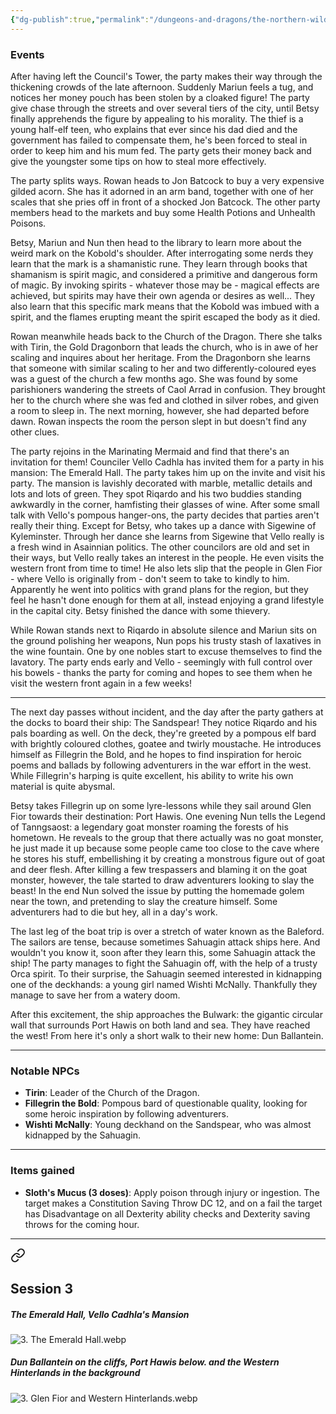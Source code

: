 ```yaml
---
{"dg-publish":true,"permalink":"/dungeons-and-dragons/the-northern-wilds/players/journal/session-3/","tags":["TTRPG/Campaigns/Northern-Wilds","Journal"]}
---
```


### Events
After having left the Council's Tower, the party makes their way through the thickening crowds of the late afternoon. Suddenly Mariun feels a tug, and notices her money pouch has been stolen by a cloaked figure! The party give chase through the streets and over several tiers of the city, until Betsy finally apprehends the figure by appealing to his morality. The thief is a young half-elf teen, who explains that ever since his dad died and the government has failed to compensate them, he's been forced to steal in order to keep him and his mum fed. The party gets their money back and give the youngster some tips on how to steal more effectively.

The party splits ways. Rowan heads to Jon Batcock to buy a very expensive gilded acorn. She has it adorned in an arm band, together with one of her scales that she pries off in front of a shocked Jon Batcock. The other party members head to the markets and buy some Health Potions and Unhealth Poisons.

Betsy, Mariun and Nun then head to the library to learn more about the weird mark on the Kobold's shoulder. After interrogating some nerds they learn that the mark is a shamanistic rune. They learn through books that shamanism is spirit magic, and considered a primitive and dangerous form of magic. By invoking spirits - whatever those may be - magical effects are achieved, but spirits may have their own agenda or desires as well... They also learn that this specific mark means that the Kobold was imbued with a spirit, and the flames erupting meant the spirit escaped the body as it died.

Rowan meanwhile heads back to the Church of the Dragon. There she talks with Tirin, the Gold Dragonborn that leads the church, who is in awe of her scaling and inquires about her heritage. From the Dragonborn she learns that someone with similar scaling to her and two differently-coloured eyes was a guest of the church a few months ago. She was found by some parishioners wandering the streets of Caol Arrad in confusion. They brought her to the church where she was fed and clothed in silver robes, and given a room to sleep in. The next morning, however, she had departed before dawn. Rowan inspects the room the person slept in but doesn't find any other clues.

The party rejoins in the Marinating Mermaid and find that there's an invitation for them! Counciler Vello Cadhla has invited them for a party in his mansion: The Emerald Hall. The party takes him up on the invite and visit his party. The mansion is lavishly decorated with marble, metallic details and lots and lots of green. They spot Riqardo and his two buddies standing awkwardly in the corner, hamfisting their glasses of wine. After some small talk with Vello's pompous hanger-ons, the party decides that parties aren't really their thing. Except for Betsy, who takes up a dance with Sigewine of Kyleminster. Through her dance she learns from Sigewine that Vello really is a fresh wind in Asainnian politics. The other councilors are old and set in their ways, but Vello really takes an interest in the people. He even visits the western front from time to time! He also lets slip that the people in Glen Fior - where Vello is originally from - don't seem to take to kindly to him. Apparently he went into politics with grand plans for the region, but they feel he hasn't done enough for them at all, instead enjoying a grand lifestyle in the capital city. Betsy finished the dance with some thievery.

While Rowan stands next to Riqardo in absolute silence and Mariun sits on the ground polishing her weapons, Nun pops his trusty stash of laxatives in the wine fountain. One by one nobles start to excuse themselves to find the lavatory. The party ends early and Vello - seemingly with full control over his bowels - thanks the party for coming and hopes to see them when he visit the western front again in a few weeks!

---
The next day passes without incident, and the day after the party gathers at the docks to board their ship: The Sandspear! They notice Riqardo and his pals boarding as well. On the deck, they're greeted by a pompous elf bard with brightly coloured clothes, goatee and twirly moustache. He introduces himself as Fillegrin the Bold, and he hopes to find inspiration for heroic poems and ballads by following adventurers in the war effort in the west. While Fillegrin's harping is quite excellent, his ability to write his own material is quite abysmal.

Betsy takes Fillegrin up on some lyre-lessons while they sail around Glen Fior towards their destination: Port Hawis. One evening Nun tells the Legend of Tanngsaost: a legendary goat monster roaming the forests of his hometown. He reveals to the group that there actually was no goat monster, he just made it up because some people came too close to the cave where he stores his stuff, embellishing it by creating a monstrous figure out of goat and deer flesh. After killing a few trespassers and blaming it on the goat monster, however, the tale started to draw adventurers looking to slay the beast! In the end Nun solved the issue by putting the homemade golem near the town, and pretending to slay the creature himself. Some adventurers had to die but hey, all in a day's work.

The last leg of the boat trip is over a stretch of water known as the Baleford. The sailors are tense, because sometimes Sahuagin attack ships here. And wouldn't you know it, soon after they learn this, some Sahuagin attack the ship! The party manages to fight the Sahuagin off, with the help of a trusty Orca spirit. To their surprise, the Sahuagin seemed interested in kidnapping one of the deckhands: a young girl named Wishti McNally. Thankfully they manage to save her from a watery doom.

After this excitement, the ship approaches the Bulwark: the gigantic circular wall that surrounds Port Hawis on both land and sea. They have reached the west! From here it's only a short walk to their new home: Dun Ballantein.

---
### Notable NPCs

- **Tirin**: Leader of the Church of the Dragon.
- **Fillegrin the Bold**: Pompous bard of questionable quality, looking for some heroic inspiration by following adventurers.
- **Wishti McNally**: Young deckhand on the Sandspear, who was almost kidnapped by the Sahuagin.

---
### Items gained
- **Sloth's Mucus (3 doses)**: Apply poison through injury or ingestion. The target makes a Constitution Saving Throw DC 12, and on a fail the target has Disadvantage on all Dexterity ability checks and Dexterity saving throws for the coming hour.

---

<div class="transclusion internal-embed is-loaded"><a class="markdown-embed-link" href="/dungeons-and-dragons/the-northern-wilds/players/reference-material/scenes-and-imagery/#session-3" aria-label="Open link"><svg xmlns="http://www.w3.org/2000/svg" width="24" height="24" viewBox="0 0 24 24" fill="none" stroke="currentColor" stroke-width="2" stroke-linecap="round" stroke-linejoin="round" class="svg-icon lucide-link"><path d="M10 13a5 5 0 0 0 7.54.54l3-3a5 5 0 0 0-7.07-7.07l-1.72 1.71"></path><path d="M14 11a5 5 0 0 0-7.54-.54l-3 3a5 5 0 0 0 7.07 7.07l1.71-1.71"></path></svg></a><div class="markdown-embed">



## Session 3
##### The Emerald Hall, Vello Cadhla's Mansion
![3. The Emerald Hall.webp](/img/user/z_attachments/The%20Northern%20Wilds/Scenes/3.%20The%20Emerald%20Hall.webp)

##### Dun Ballantein on the cliffs, Port Hawis below. and the Western Hinterlands in the background
![3. Glen Fior and Western Hinterlands.webp](/img/user/z_attachments/The%20Northern%20Wilds/Scenes/3.%20Glen%20Fior%20and%20Western%20Hinterlands.webp)


</div></div>
